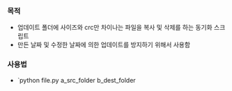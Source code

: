 ### 목적
* 업데이트 폴더에 사이즈와 crc만 차이나는 파일을 복사 및 삭제를 하는 동기화 스크립트
* 만든 날짜 및 수정한 날짜에 의한 업데이트를 방지하기 위해서 사용함

### 사용법
* `python file.py a_src_folder b_dest_folder
